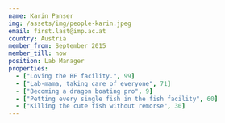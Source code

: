 ```yaml
---
name: Karin Panser
img: /assets/img/people-karin.jpeg
email: first.last@imp.ac.at
country: Austria
member_from: September 2015
member_till: now
position: Lab Manager
properties:
  - ["Loving the BF facility.", 99]
  - ["Lab-mama, taking care of everyone", 71]
  - ["Becoming a dragon boating pro", 9]
  - ["Petting every single fish in the fish facility", 60]
  - ["Killing the cute fish without remorse", 30]
---
```

